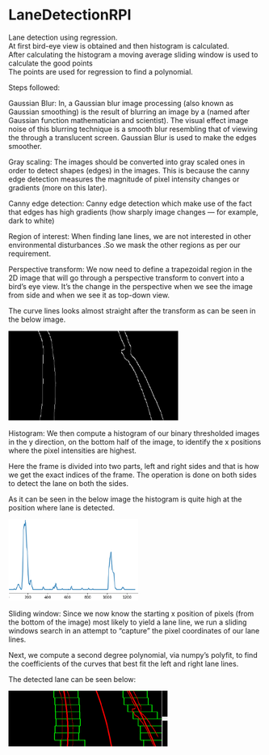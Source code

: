 LaneDetectionRPI
================

Lane detection using regression.  
At first bird-eye view is obtained and then histogram is calculated.  
After calculating the histogram a moving average sliding window is used to
calculate the good points  
The points are used for regression to find a polynomial.

Steps followed:

Gaussian Blur: In, a Gaussian blur image processing (also known as Gaussian
smoothing) is the result of blurring an image by a (named after Gaussian
function mathematician and scientist). The visual effect image noise of this
blurring technique is a smooth blur resembling that of viewing the through a
translucent screen. Gaussian Blur is used to make the edges smoother.

Gray scaling: The images should be converted into gray scaled ones in order to
detect shapes (edges) in the images. This is because the canny edge detection
measures the magnitude of pixel intensity changes or gradients (more on this
later).

Canny edge detection: Canny edge detection which make use of the fact that edges
has high gradients (how sharply image changes — for example, dark to white)

Region of interest: When finding lane lines, we are not interested in other
environmental disturbances .So we mask the other regions as per our requirement.

Perspective transform: We now need to define a trapezoidal region in the 2D
image that will go through a perspective transform to convert into a bird’s eye
view. It’s the change in the perspective when we see the image from side and
when we see it as top-down view.

The curve lines looks almost straight after the transform as can be seen in the
below image.

![](media/d708b2132df7c83357bb8d908df1124a.png)

Histogram: We then compute a histogram of our binary thresholded images in the y
direction, on the bottom half of the image, to identify the x positions where
the pixel intensities are highest.

Here the frame is divided into two parts, left and right sides and that is how
we get the exact indices of the frame. The operation is done on both sides to
detect the lane on both the sides.

As it can be seen in the below image the histogram is quite high at the position
where lane is detected.

![](media/49fab86a3cdba4feabf7ca00b0a54d61.png)

Sliding window: Since we now know the starting x position of pixels (from the
bottom of the image) most likely to yield a lane line, we run a sliding windows
search in an attempt to “capture” the pixel coordinates of our lane lines.

Next, we compute a second degree polynomial, via numpy’s polyfit, to find the
coefficients of the curves that best fit the left and right lane lines.

The detected lane can be seen below:

![](media/95d62a331a52b27159be3eaab61b6a31.png)
